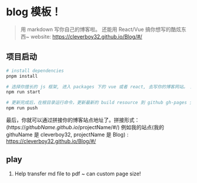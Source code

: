 # blog 模板！

> 用 markdown 写你自己的博客啦。 还能用 React/Vue 搞你想写的酷炫东西~
> website: https://cleverboy32.github.io/Blog/#/

## 项目启动

``` bash
# install dependencies
pnpm install

# 选择你擅长的 js 框架, 进入 packages 下的 vue 或者 react, 去写你的博客网站。 启动项目
npm run start

# 更新完成后，在根目录运行命令，更新最新的 build resource 到 github gh-pages 分支
npm run push
```

最后，你就可以通过拼接你的博客站点地址了。拼接形式：(https://$githubName.github.io/$projectName/#/) 
例如我的站点(我的 githuName 是 cleverboy32, projectName 是 Blog) :
https://cleverboy32.github.io/Blog/#/


## play

1. Help transfer md file to pdf ~ can custom page size! 
